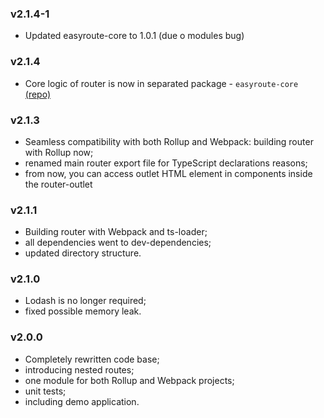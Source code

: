 ### v2.1.4-1
* Updated easyroute-core to 1.0.1 (due o modules bug)

### v2.1.4
* Core logic of router is now in separated package - `easyroute-core` [(repo)](https://github.com/lyohaplotinka/easyroute)

### v2.1.3
* Seamless compatibility with both Rollup and Webpack: building router with Rollup now;
* renamed main router export file for TypeScript declarations reasons;
* from now, you can access outlet HTML element in components inside the router-outlet

### v2.1.1
* Building router with Webpack and ts-loader;
* all dependencies went to dev-dependencies;
* updated directory structure.

### v2.1.0
* Lodash is no longer required;
* fixed possible memory leak.

### v2.0.0
* Completely rewritten code base;
* introducing nested routes;
* one module for both Rollup and Webpack projects;
* unit tests;
* including demo application.
